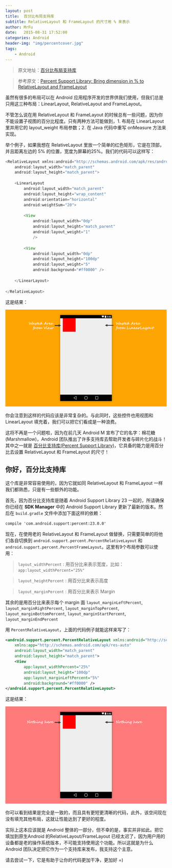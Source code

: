 ```yaml
---
layout: post
title:  百分比布局支持库
subtitle: RelativeLayout 和 FrameLayout 的尺寸用 % 来表示
author: MrFu
date:   2015-08-31 17:52:00
categories: Android
header-img: "img/percentcover.jpg"
tags:
    - Android
---
```



> 原文地址：[百分比布局支持库](http://mrfu.me/android/2015/08/31/percent_support_library/)

> 参考原文：[Percent Support Library: Bring dimension in % to RelativeLayout and FrameLayout](http://inthecheesefactory.com/blog/know-percent-support-library/en)


虽然有很多的布局可以在 Android 应用程序开发的世界供我们使用，但我们总是只用这三种布局：LinearLayout, RelativeLayout and FrameLayout。

不管怎么说在用 RelativeLayout 和 FrameLayout 的时候总有一些问题，因为你不能设置子视图的百分比程度。只有两种方法可能做到，1. 布局在 LinearLayout 里并用它的 layout_weight 布局参数；2. 在 Java 代码中重写 onMeasure 方法来实现。

举个例子，如果我想在 RelativeLayout 里放一个简单的红色矩形，它是在顶部，并且距离左边的 5% 的位置，宽度为屏幕的25%。我们的代码可以这样写：

```java
<RelativeLayout xmlns:android="http://schemas.android.com/apk/res/android"
    android:layout_width="match_parent"
    android:layout_height="match_parent">

    <LinearLayout
        android:layout_width="match_parent"
        android:layout_height="wrap_content"
        android:orientation="horizontal"
        android:weightSum="20">

        <View
            android:layout_width="0dp"
            android:layout_height="match_parent"
            android:layout_weight="1"
            />

        <View
            android:layout_width="0dp"
            android:layout_height="100dp"
            android:layout_weight="5"
            android:background="#ff0000" />

    </LinearLayout>

</RelativeLayout>
```

这是结果：

![percentlayout_1](/img/percentlayout_1.png)

你会注意到这样的代码应该是非常复杂的。与此同时，这些控件也用视图和 LinearLayout 填充着，我们可以把它们看成是一种浪费。

这将不再是一个问题啦，因为在前几天 Android M 宣布了它的名字：棉花糖(Marshmallow)，Android 团队推出了许多支持库去帮助开发者与碎片化的战斗！其中之一就是 [百分比支持库(Percent Support Library)](http://developer.android.com/reference/android/support/percent/package-summary.html)，它具备的能力是用百分比去设置 RelativeLayout 和 FrameLayout 的尺寸！

## 你好，百分比支持库

这个库是非常容易使用的，因为它就如同 RelativeLayout 和 FrameLayout 一样我们都熟悉，只是有一些额外的功能。

首先，因为百分比支持库是随着 Android Support Library 23 一起的，所请确保你已经在 **SDK Manager** 中的 Android Support Library 更新了最新的版本。然后在 `build.gradle` 文件中添加下面这样的依赖：

```xml
compile 'com.android.support:percent:23.0.0'
```

现在，在使用老的 RelativeLayout 和 FrameLayout 做替换，只需要简单的将他们各自切换到 `android.support.percent.PercentRelativeLayout` 和 `android.support.percent.PercentFrameLayout`。这里有9个布局参数可以使用：

> `layout_widthPercent` : 用百分比来表示宽度，比如：`app:layout_widthPercent="25%"`

> `layout_heightPercent` : 用百分比来表示高度

> `layout_marginPercent` : 用百分比来表示 Margin

其余的是用百分比来表示每个 margin 面 `layout_marginLeftPercent`, `layout_marginRightPercent`, `layout_marginTopPercent`, `layout_marginBottomPercent`, `layout_marginStartPercent`, `layout_marginEndPercent`

用 `PercentRelativeLayout`，上面的代码例子就能这样来写了：

```xml
<android.support.percent.PercentRelativeLayout xmlns:android="http://schemas.android.com/apk/res/android"
    xmlns:app="http://schemas.android.com/apk/res-auto"
    android:layout_width="match_parent"
    android:layout_height="match_parent">
    <View
        app:layout_widthPercent="25%"
        android:layout_height="100dp"
        app:layout_marginLeftPercent="5%"
        android:background="#ff0000" />
</android.support.percent.PercentRelativeLayout>
```

这是结果：

![percentlayout_2](/img/percentlayout_2.png)

你可以看到结果是完全是一致的，而且具有更短更清晰的代码，此外，该空间现在没有填充其他布局，这就让性能达到了更好的程度。

实际上这本应该就是 Android 整体的一部分，但不幸的是，事实并非如此。把它填加到原生Android 的RelativeLayout/FrameLayout 已经太迟了，因为用户用的设备都是老的操作系统版本，不可能支持使用这个功能。所以这就是为什么 Android 团队决定把它作为一个支持库来发布，我支持这个主意。

请去尝试一下，它是有助于让你的代码更加干净，更加好 =)

